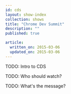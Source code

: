 ```yaml
---
id: cds
layout: show-index
collection: shows
title: "Chrome Dev Summit"
description: ""
published: true

article:
  written_on: 2015-03-06
  updated_on: 2015-03-06
---
```


TODO: Intro to CDS

TODO: Who should watch?

TODO: What's the message?
